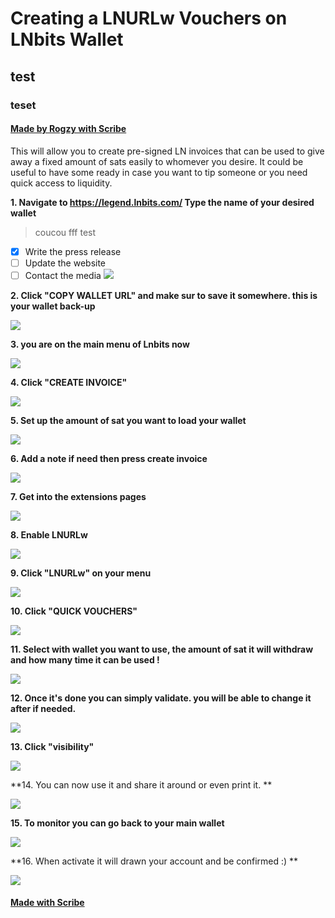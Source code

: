 # Creating a LNURLw Vouchers on LNbits Wallet
## test
### teset
#### [Made by Rogzy with Scribe](https://scribehow.com/shared/Creating_a_LNURLw_Vouchers_on_LNbits_Wallet__qYZv14nMSYSlps9_JHOjJA)
This will allow you to create pre-signed LN invoices that can be used to give away a fixed amount of sats easily to whomever you desire. It could be useful to have some ready in case you want to tip someone or you need quick access to liquidity.

**1. Navigate to https://legend.lnbits.com/
Type the name of your desired wallet**

> coucou
fff
test
> 
- [x] Write the press release
- [ ] Update the website
- [ ] Contact the media 
![](assets/cover-en.jpg)

**2. Click "COPY WALLET URL" and make sur to save it somewhere. this is your wallet back-up**

![](https://ajeuwbhvhr.cloudimg.io/colony-recorder.s3.amazonaws.com/files/2023-05-07/c28b2cff-6dbf-4b93-9bc8-c8828fa72afb/user_cropped_screenshot.jpeg?tl_px=413,350&br_px=1159,770&sharp=0.8&width=560&wat_scale=50&wat=1&wat_opacity=0.7&wat_gravity=northwest&wat_url=https://colony-labs-public.s3.us-east-2.amazonaws.com/images/watermarks/watermark_default.png&wat_pad=262,139)

**3. you are on the main menu of Lnbits now**

![](https://ajeuwbhvhr.cloudimg.io/colony-recorder.s3.amazonaws.com/files/2023-05-07/c8e8156a-6d18-405e-baaa-adf10d520fc0/ascreenshot.jpeg?tl_px=417,293&br_px=1163,713&sharp=0.8&width=560&wat_scale=50&wat=1&wat_opacity=0.7&wat_gravity=northwest&wat_url=https://colony-labs-public.s3.us-east-2.amazonaws.com/images/watermarks/watermark_default.png&wat_pad=262,139)

**4. Click "CREATE INVOICE"**

![](https://ajeuwbhvhr.cloudimg.io/colony-recorder.s3.amazonaws.com/files/2023-05-07/e61dc14d-c468-4564-b063-301db558bb34/ascreenshot.jpeg?tl_px=354,0&br_px=1100,420&sharp=0.8&width=560&wat_scale=50&wat=1&wat_opacity=0.7&wat_gravity=northwest&wat_url=https://colony-labs-public.s3.us-east-2.amazonaws.com/images/watermarks/watermark_default.png&wat_pad=262,109)

**5. Set up the amount of sat you want to load your wallet**

![](https://ajeuwbhvhr.cloudimg.io/colony-recorder.s3.amazonaws.com/files/2023-05-07/ec3755a7-3056-4883-9cd1-4752d499c596/user_cropped_screenshot.jpeg?tl_px=586,274&br_px=1332,694&sharp=0.8&width=560)

**6. Add a note if need then press create invoice**

![](https://ajeuwbhvhr.cloudimg.io/colony-recorder.s3.amazonaws.com/files/2023-05-07/07025cdf-9861-496c-a293-850471598b90/user_cropped_screenshot.jpeg?tl_px=400,388&br_px=1146,808&sharp=0.8&width=560&wat_scale=50&wat=1&wat_opacity=0.7&wat_gravity=northwest&wat_url=https://colony-labs-public.s3.us-east-2.amazonaws.com/images/watermarks/watermark_default.png&wat_pad=262,139)

**7. Get into the extensions pages**

![](https://ajeuwbhvhr.cloudimg.io/colony-recorder.s3.amazonaws.com/files/2023-05-07/66363826-88d1-4d29-a168-46347552570d/ascreenshot.jpeg?tl_px=0,59&br_px=746,479&sharp=0.8&width=560&wat_scale=50&wat=1&wat_opacity=0.7&wat_gravity=northwest&wat_url=https://colony-labs-public.s3.us-east-2.amazonaws.com/images/watermarks/watermark_default.png&wat_pad=75,139)

**8. Enable LNURLw**

![](https://ajeuwbhvhr.cloudimg.io/colony-recorder.s3.amazonaws.com/files/2023-05-07/09418350-d8d4-444c-bc94-5189b2d55ee2/ascreenshot.jpeg?tl_px=0,514&br_px=746,934&sharp=0.8&width=560&wat_scale=50&wat=1&wat_opacity=0.7&wat_gravity=northwest&wat_url=https://colony-labs-public.s3.us-east-2.amazonaws.com/images/watermarks/watermark_default.png&wat_pad=191,139)

**9. Click "LNURLw" on your menu**

![](https://ajeuwbhvhr.cloudimg.io/colony-recorder.s3.amazonaws.com/files/2023-05-07/5d2c79cb-eb0a-42d4-828b-45ddcc90c5a2/user_cropped_screenshot.jpeg?tl_px=0,44&br_px=746,464&sharp=0.8&width=560&wat_scale=50&wat=1&wat_opacity=0.7&wat_gravity=northwest&wat_url=https://colony-labs-public.s3.us-east-2.amazonaws.com/images/watermarks/watermark_default.png&wat_pad=71,139)

**10. Click "QUICK VOUCHERS"**

![](https://ajeuwbhvhr.cloudimg.io/colony-recorder.s3.amazonaws.com/files/2023-05-07/0be0e90f-2a47-48be-b246-21c4c81b5eeb/ascreenshot.jpeg?tl_px=10,0&br_px=756,420&sharp=0.8&width=560&wat_scale=50&wat=1&wat_opacity=0.7&wat_gravity=northwest&wat_url=https://colony-labs-public.s3.us-east-2.amazonaws.com/images/watermarks/watermark_default.png&wat_pad=262,68)

**11. Select with wallet you want to use, the amount of sat it will withdraw and how many time it can be used !**

![](https://ajeuwbhvhr.cloudimg.io/colony-recorder.s3.amazonaws.com/files/2023-05-07/ea80b0df-285a-4fe3-9a12-a653b948c49e/ascreenshot.jpeg?tl_px=494,0&br_px=1240,420&sharp=0.8&width=560&wat_scale=50&wat=1&wat_opacity=0.7&wat_gravity=northwest&wat_url=https://colony-labs-public.s3.us-east-2.amazonaws.com/images/watermarks/watermark_default.png&wat_pad=262,25)

**12. Once it's done  you can simply validate. you will be able to change it after if needed.**

![](https://ajeuwbhvhr.cloudimg.io/colony-recorder.s3.amazonaws.com/files/2023-05-07/e37a7338-1902-48be-be73-a735f42f37b3/ascreenshot.jpeg?tl_px=442,101&br_px=1188,521&sharp=0.8&width=560&wat_scale=50&wat=1&wat_opacity=0.7&wat_gravity=northwest&wat_url=https://colony-labs-public.s3.us-east-2.amazonaws.com/images/watermarks/watermark_default.png&wat_pad=262,139)

**13. Click "visibility"**

![](https://ajeuwbhvhr.cloudimg.io/colony-recorder.s3.amazonaws.com/files/2023-05-07/b257eb06-7108-486e-b04f-57e5775c8a5c/ascreenshot.jpeg?tl_px=0,53&br_px=746,473&sharp=0.8&width=560&wat_scale=50&wat=1&wat_opacity=0.7&wat_gravity=northwest&wat_url=https://colony-labs-public.s3.us-east-2.amazonaws.com/images/watermarks/watermark_default.png&wat_pad=243,139)

**14. You can now use it and share it around or even print it. **

![](https://ajeuwbhvhr.cloudimg.io/colony-recorder.s3.amazonaws.com/files/2023-05-07/f7aa62bc-d5d8-4d64-9196-dd7da4c1a59d/user_cropped_screenshot.jpeg?tl_px=336,148&br_px=1082,568&sharp=0.8&width=560)

**15. To monitor you can go back to your main wallet**

![](https://ajeuwbhvhr.cloudimg.io/colony-recorder.s3.amazonaws.com/files/2023-05-07/54e42d66-0df7-4e5a-b040-0a216deb4235/ascreenshot.jpeg?tl_px=0,0&br_px=746,420&sharp=0.8&width=560&wat_scale=50&wat=1&wat_opacity=0.7&wat_gravity=northwest&wat_url=https://colony-labs-public.s3.us-east-2.amazonaws.com/images/watermarks/watermark_default.png&wat_pad=82,74)

**16. When activate it will drawn your account and be confirmed :) **

![](https://ajeuwbhvhr.cloudimg.io/colony-recorder.s3.amazonaws.com/files/2023-05-07/64ff6c31-919d-4b34-9de7-fa4862ae78e0/user_cropped_screenshot.jpeg?tl_px=272,111&br_px=1018,531&sharp=0.8&width=560)
#### [Made with Scribe](https://scribehow.com/shared/Creating_a_LNURLw_Vouchers_on_LNbits_Wallet__qYZv14nMSYSlps9_JHOjJA)


